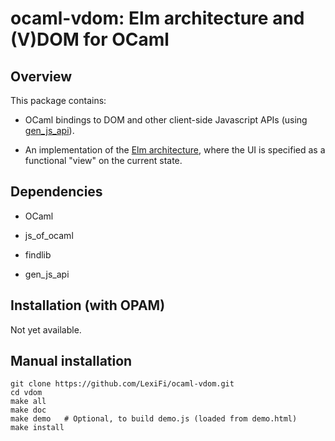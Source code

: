ocaml-vdom: Elm architecture and (V)DOM for OCaml
=================================================

Overview
--------

This package contains:

  - OCaml bindings to DOM and other client-side Javascript APIs
    (using [gen_js_api](https://github.com/LexiFi/gen_js_api)).

  - An implementation of the [Elm architecture](https://guide.elm-lang.org/architecture/), where the
    UI is specified as a functional "view" on the current state.



Dependencies
------------

  - OCaml

  - js_of_ocaml

  - findlib

  - gen_js_api



Installation (with OPAM)
------------------------


Not yet available.


Manual installation
-------------------

````
git clone https://github.com/LexiFi/ocaml-vdom.git
cd vdom
make all
make doc
make demo   # Optional, to build demo.js (loaded from demo.html)
make install
````
